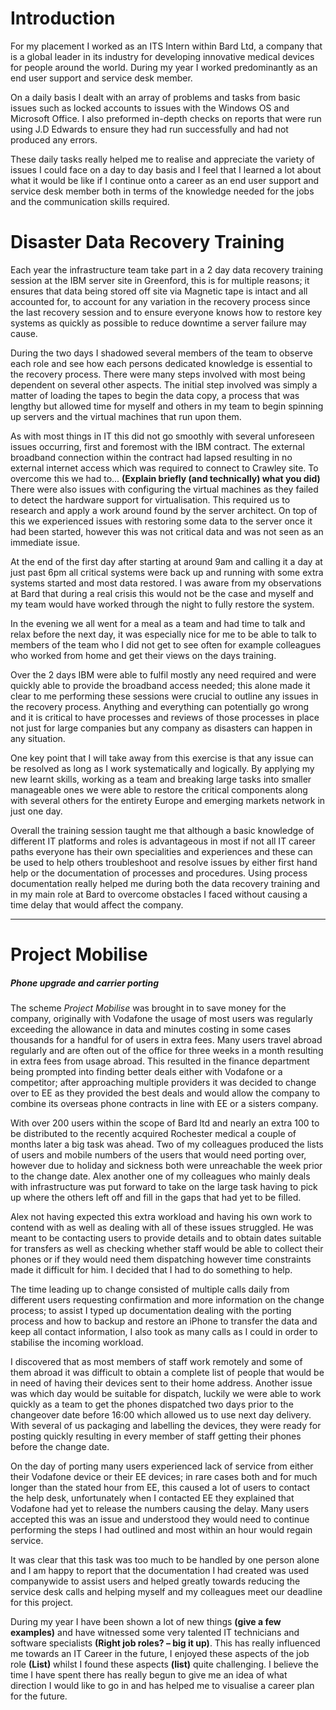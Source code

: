 # Introduction
For my placement I worked as an ITS Intern within Bard Ltd, a company that is a global leader in its industry for developing innovative medical devices for people around the world. During my year I worked predominantly as an end user support and service desk member.

On a daily basis I dealt with an array of problems and tasks from basic issues such as locked accounts to issues with the Windows OS and Microsoft Office. I also preformed in-depth checks on reports that were run using J.D Edwards to ensure they had run successfully and had not produced any errors.

These daily tasks really helped me to realise and appreciate the variety of issues I could face on a day to day basis and I feel that I learned a lot about what it would be like if I continue onto a career as an end user support and service desk member both in terms of the knowledge needed for the jobs and the communication skills required.


# Disaster Data Recovery Training

Each year the infrastructure team take part in a 2 day data recovery training session at the IBM server site in Greenford, this is for multiple reasons; it ensures that data being stored off site via Magnetic tape is intact and all accounted for, to account for any variation in the recovery process since the last recovery session and to ensure everyone knows how to restore key systems as quickly as possible to reduce downtime a server failure may cause.

During the two days I shadowed several members of the team to observe each role and see how each persons dedicated knowledge is essential to the recovery process. There were many steps involved with most being dependent on several other aspects. The initial step involved was simply a matter of loading the tapes to begin the data copy, a process that was lengthy but allowed time for myself and others in my team to begin spinning up servers and the virtual machines that run upon them.

As with most things in IT this did not go smoothly with several unforeseen issues occurring, first and foremost with the IBM contract. The external broadband connection within the contract had lapsed resulting in no external internet access which was required to connect to Crawley site. To overcome this we had to... **(Explain briefly (and technically) what you did)**
There were also issues with configuring the virtual machines as they failed to detect the hardware support for virtualisation. This required us to research and apply a work around found by the server architect. On top of this we experienced issues with restoring some data to the server once it had been started, however this was not critical data and was not seen as an immediate issue.

At the end of the first day after starting at around 9am and calling it a day at just past 6pm all critical systems were back up and running with some extra systems started and most data restored. I was aware from my observations at Bard that during a real crisis this would not be the case and myself and my team would have worked through the night to fully restore the system.

 In the evening we all went for a meal as a team and had time to talk and relax before the next day, it was especially nice for me to be able to talk to members of the team who I did not get to see often for example colleagues who worked from home and get their views on the days training.

Over the 2 days IBM were able to fulfil mostly any need required and were quickly able to provide the broadband access needed; this alone made it clear to me performing these sessions were crucial to outline any issues in the recovery process. Anything and everything can potentially go wrong and it is critical to have processes and reviews of those processes in place not just for large companies but any company as disasters can happen in any situation.

One key point that I will take away from this exercise is that any issue can be resolved as long as I work systematically and logically. By applying my new learnt skills, working as a team and breaking large tasks into smaller manageable ones we were able to restore the critical components along with several others for the entirety Europe and emerging markets network in just one day.

Overall the training session taught me that although a basic knowledge of different IT platforms and roles is advantageous in most if not all IT career paths everyone has their own specialities and experiences and these can be used to help others troubleshoot and resolve issues by either first hand help or the documentation of processes and procedures. Using process documentation really helped me during both the data recovery training and in my main role at Bard to overcome obstacles I faced without causing a time delay that would affect the company.



-------------------------------------------------------

# Project Mobilise
##### Phone upgrade and carrier porting

<!-- #### What? (description) #### What happened? Who was involved? -->

The scheme *Project Mobilise* was brought in to save money for the company, originally with Vodafone the usage of most users was regularly exceeding the allowance in data and minutes costing in some cases thousands for a handful for of users in extra fees. Many users travel abroad regularly and are often out of the office for three weeks in a month resulting in extra fees from usage abroad. This resulted in the finance department being prompted into finding better deals either with Vodafone or a competitor; after approaching multiple providers it was decided to change over to EE as they provided the best deals and would allow the company to combine its overseas phone contracts in line with EE or a sisters company.

With over 200 users within the scope of Bard ltd and nearly an extra 100 to be distributed to the recently acquired Rochester medical a couple of months later a big task was ahead.  Two of my colleagues produced the lists of users and mobile numbers of the users that would need porting over, however due to holiday and sickness both were unreachable the week prior to the change date. Alex another one of my colleagues who mainly deals with infrastructure was put forward to take on the large task having to pick up where the others left off and fill in the gaps that had yet to be filled.

Alex not having expected this extra workload and having his own work to contend with as well as dealing with all of these issues struggled. He was meant to be contacting users to provide details and to obtain dates suitable for transfers as well as checking whether staff would be able to collect their phones or if they would need them dispatching however time constraints made it difficult for him. I decided that I had to do something to help.

The time leading up to change consisted of multiple calls daily from different users requesting confirmation and more information on the change process; to assist I typed up documentation dealing with the porting process and how to backup and restore an iPhone to transfer the data and keep all contact information, I also took as many calls as I could in order to stabilise the incoming workload.

I discovered that as most members of staff work remotely and some of them abroad it was difficult to obtain a complete list of people that would be in need of having their devices sent to their home address. Another issue was which day would be suitable for dispatch, luckily we were able to work quickly as a team to get the phones dispatched two days prior to the changeover date before 16:00 which allowed us to use next day delivery. With several of us packaging and labelling the devices, they were ready for posting quickly resulting in every member of staff getting their phones before the change date.

On the day of porting many users experienced lack of service from either their Vodafone device or their EE devices; in rare cases both and for much longer than the stated hour from EE, this caused a lot of users to contact the help desk, unfortunately when I contacted EE they explained that Vodafone had yet to release the numbers causing the delay. Many users accepted this was an issue and understood they would need to continue performing the steps I had outlined and most within an hour would regain service.

It was clear that this task was too much to be handled by one person alone and I am happy to report that the documentation I had created was used companywide to assist users and helped greatly towards reducing the service desk calls and helping myself and my colleagues meet our deadline for this project.

During my year I have been shown a lot of new things **(give a few examples)** and have witnessed some very talented IT technicians and software specialists **(Right job roles? – big it up)**. This has really influenced me towards an IT Career in the future, I enjoyed these aspects of the job role **(List)** whilst I found these aspects **(list)** quite challenging. I believe the time I have spent there has really begun to give me an idea of what direction I would like to go in and has helped me to visualise a career plan for the future.



<!-- #### How can it be applied in the future? How is it similar to/different from others? What next? (outcome) What have I learned? -->

<!-- #### What? (description) -->

<!-- What happened?
Who was involved?
So what? (interpretation)
What is most important/interesting/relevant/ useful aspect of the event/idea/situation?
How can it be explained?
How is it similar to/different from others?
What next? (outcome)
What have I learned?
How can it be applied in the future?

What to include

Here are some tips on what to include in your reflective writing:

Don't just describe – explore and explain what happened.
Be honest – it's ok to admit to making mistakes as well as success. But you should also show how you understand why things happen and what you are going to do to improve.
Be selective – you don’t have to write about everything that happened, just key events or ideas.
Look to the future – reflect on what happened in the past and how it will have an impact on future ideas or activities. -->

